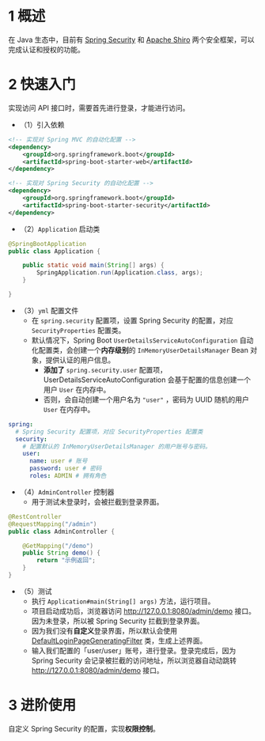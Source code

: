 # 

# 1 概述

在 Java 生态中，目前有 [Spring Security](https://spring.io/projects/spring-security) 和 [Apache Shiro](https://shiro.apache.org/) 两个安全框架，可以完成认证和授权的功能。



# 2 快速入门

实现访问 API 接口时，需要首先进行登录，才能进行访问。

- （1）引入依赖

```xml
<!-- 实现对 Spring MVC 的自动化配置 -->
<dependency>
    <groupId>org.springframework.boot</groupId>
    <artifactId>spring-boot-starter-web</artifactId>
</dependency>

<!-- 实现对 Spring Security 的自动化配置 -->
<dependency>
    <groupId>org.springframework.boot</groupId>
    <artifactId>spring-boot-starter-security</artifactId>
</dependency>
```

- （2）`Application` 启动类

```java
@SpringBootApplication
public class Application {

    public static void main(String[] args) {
        SpringApplication.run(Application.class, args);
    }

}
```

- （3）`yml` 配置文件
  - 在 `spring.security` 配置项，设置 Spring Security 的配置，对应 `SecurityProperties` 配置类。
  - 默认情况下，Spring Boot `UserDetailsServiceAutoConfiguration` 自动化配置类，会创建一个**内存级别**的 `InMemoryUserDetailsManager` Bean 对象，提供认证的用户信息。
    - **添加了** `spring.security.user` 配置项，UserDetailsServiceAutoConfiguration 会基于配置的信息创建一个用户 `User` 在内存中。
    - 否则，会自动创建一个用户名为 `"user"` ，密码为 UUID 随机的用户 `User` 在内存中。

```yaml
spring:
  # Spring Security 配置项，对应 SecurityProperties 配置类
  security:
    # 配置默认的 InMemoryUserDetailsManager 的用户账号与密码。
    user:
      name: user # 账号
      password: user # 密码
      roles: ADMIN # 拥有角色
```

- （4）`AdminController` 控制器
  - 用于测试未登录时，会被拦截到登录界面。

```java
@RestController
@RequestMapping("/admin")
public class AdminController {

    @GetMapping("/demo")
    public String demo() {
        return "示例返回";
    }
}
```

- （5）测试
  - 执行 `Application#main(String[] args)` 方法，运行项目。
  - 项目启动成功后，浏览器访问 http://127.0.0.1:8080/admin/demo 接口。因为未登录，所以被 Spring Security 拦截到登录界面。
  - 因为我们没有**自定义**登录界面，所以默认会使用 [DefaultLoginPageGeneratingFilter](https://github.com/spring-projects/spring-security/blob/master/web/src/main/java/org/springframework/security/web/authentication/ui/DefaultLoginPageGeneratingFilter.java) 类，生成上述界面。
  - 输入我们配置的「user/user」账号，进行登录。登录完成后，因为 Spring Security 会记录被拦截的访问地址，所以浏览器自动动跳转 http://127.0.0.1:8080/admin/demo 接口。



# 3 进阶使用

自定义 Spring Security 的配置，实现**权限控制**。





























